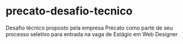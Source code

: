 # precato-desafio-tecnico
Desafio técnico proposto pela empresa Precato como parte de seu processo seletivo para entrada na vaga de Estágio em Web Designer
